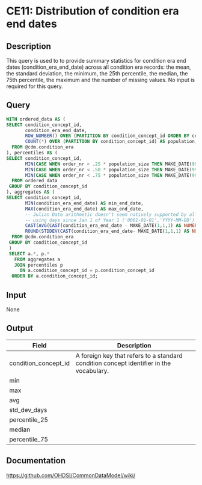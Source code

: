 <!---
Group:condition era
Name:CE11 Distribution of condition era end dates
Author:Patrick Ryan
CDM Version: 5.3
-->

# CE11: Distribution of condition era end dates

## Description
This query is used to to provide summary statistics for condition era end dates (condition_era_end_date) across all condition era records: the mean, the standard deviation, the minimum, the 25th percentile, the median, the 75th percentile, the maximum and the number of missing values. No input is required for this query.

## Query

```sql
WITH ordered_data AS (
SELECT condition_concept_id,
       condition_era_end_date,
       ROW_NUMBER() OVER (PARTITION BY condition_concept_id ORDER BY condition_era_end_date) order_nr,
       COUNT(*) OVER (PARTITION BY condition_concept_id) AS population_size
  FROM @cdm.condition_era
), percentiles AS (
SELECT condition_concept_id,
       MIN(CASE WHEN order_nr < .25 * population_size THEN MAKE_DATE(9999,1,1) ELSE condition_era_end_date END) AS pct_25,
       MIN(CASE WHEN order_nr < .50 * population_size THEN MAKE_DATE(9999,1,1) ELSE condition_era_end_date END) AS median,
       MIN(CASE WHEN order_nr < .75 * population_size THEN MAKE_DATE(9999,1,1) ELSE condition_era_end_date END) AS pct_75
  FROM ordered_data
 GROUP BY condition_concept_id
), aggregates AS (
SELECT condition_concept_id,
       MIN(condition_era_end_date) AS min_end_date,
       MAX(condition_era_end_date) AS max_end_date,
       -- Julian Date arithmetic doesn't seem natively supported by all RDBMS,
       -- using days since Jan 1 of Year 1 ('0001-01-01','YYYY-MM-DD') instead.
       CAST(AVG(CAST(condition_era_end_date - MAKE_DATE(1,1,1) AS NUMERIC)) AS INTEGER) + MAKE_DATE(1,1,1) AS avg_end_date,
       ROUND(STDDEV(CAST(condition_era_end_date- MAKE_DATE(1,1,1) AS NUMERIC)),0) AS std_dev_days
  FROM @cdm.condition_era
 GROUP BY condition_concept_id
 )
 SELECT a.*, p.*
   FROM aggregates a
   JOIN percentiles p
     ON a.condition_concept_id = p.condition_concept_id
  ORDER BY a.condition_concept_id;
```
## Input
None

## Output

|  Field |  Description |
| --- | --- |
| condition_concept_id | A foreign key that refers to a standard condition concept identifier in the vocabulary. |
| min |   |
| max |   |
| avg |   |
| std_dev_days |   |
| percentile_25 |   |
| median |   |
| percentile_75 |   |


## Documentation
https://github.com/OHDSI/CommonDataModel/wiki/
